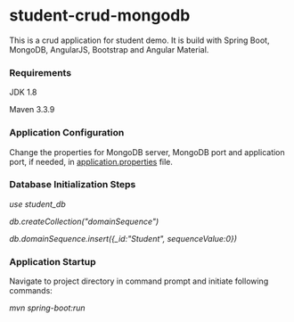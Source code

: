 # student-crud-mongodb
This is a crud application for student demo. It is build with Spring Boot, MongoDB, AngularJS, Bootstrap and Angular Material.

### Requirements

JDK 1.8

Maven 3.3.9

### Application Configuration

Change the properties for MongoDB server, MongoDB port and application port, if needed, in [application.properties](src/main/resources/application.properties) file.

### Database Initialization Steps

*use student_db*

*db.createCollection("domainSequence")*

*db.domainSequence.insert({_id:"Student", sequenceValue:0})*

### Application Startup

Navigate to project directory in command prompt and initiate following commands:

*mvn spring-boot:run*
